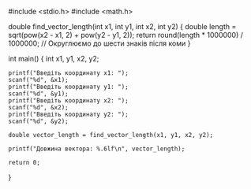 #include <stdio.h>
#include <math.h>

double find_vector_length(int x1, int y1, int x2, int y2) {
    double length = sqrt(pow(x2 - x1, 2) + pow(y2 - y1, 2));
    return round(length * 1000000) / 1000000;  // Округлюємо до шести знаків після коми
}

int main() {
    int x1, y1, x2, y2;

    printf("Введіть координату x1: ");
    scanf("%d", &x1);
    printf("Введіть координату y1: ");
    scanf("%d", &y1);
    printf("Введіть координату x2: ");
    scanf("%d", &x2);
    printf("Введіть координату y2: ");
    scanf("%d", &y2);

    double vector_length = find_vector_length(x1, y1, x2, y2);

    printf("Довжина вектора: %.6lf\n", vector_length);

    return 0;
}
